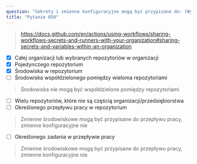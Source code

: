 ```yaml
---
question: "Sekrety i zmienne konfiguracyjne mogą być przypisane do: (Wybierz trzy.)"
title: "Pytanie 050"
---
```



> https://docs.github.com/en/actions/using-workflows/sharing-workflows-secrets-and-runners-with-your-organization#sharing-secrets-and-variables-within-an-organization
- [x] Całej organizacji lub wybranych repozytoriów w organizacji
- [x] Pojedynczego repozytorium
- [x] Środowiska w repozytorium
- [ ] Środowiska współdzielonego pomiędzy wieloma repozytoriami
> Środowiska nie mogą być współdzielone pomiędzy repozytoriami
- [ ] Wielu repozytoriów, które nie są częścią organizacji/przedsiębiorstwa
- [ ] Określonego przepływu pracy w repozytorium
> Zmienne środowiskowe mogą być przypisane do przepływu pracy, zmienne konfiguracyjne nie
- [ ] Określonego zadania w przepływie pracy
> Zmienne środowiskowe mogą być przypisane do przepływu pracy, zmienne konfiguracyjne nie
